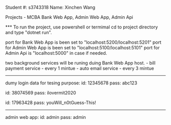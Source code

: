 Student #: s3743318
Name: Xinchen Wang

Projects - MCBA Bank Web App,  Admin Web App, Admin Api

*** To run the project, use powershell or termimal cd to project directory and 
type "dotnet run".

port for Bank Web App is been set to "localhost:5200/localhost:5201"
port for Admin Web App is been set to "localhost:5100/localhost:5101"
port for Admin Api is "localhost:5000" in case if needed.

two background services will be runing duing Bank Web App host.
    - bill payment service - every 1 mintue
    - auto email service - every 3 mintue

--------------------------------

dumy login data for tesing purpose:
id: 12345678
pass: abc123

id: 38074569
pass: ilovermit2020

id: 17963428
pass: youWill_n0tGuess-This!

--------------------------------

admin web app:
id: admin
pass: admin
